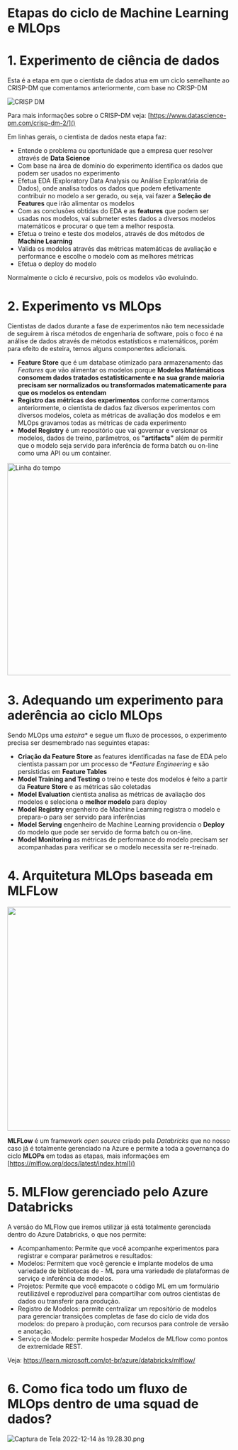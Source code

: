 # Etapas do ciclo de Machine Learning e **MLOps**

# 1.  Experimento de ciência de dados

Esta é a etapa em que o cientista de dados atua em um ciclo semelhante ao CRISP-DM que comentamos anteriormente, com base no CRISP-DM

<IMG  src="https://www.datascience-pm.com/wp-content/uploads/2021/02/CRISP-DM.png"  alt="CRISP DM"/>


Para mais informações sobre o CRISP-DM veja: [https://www.datascience-pm.com/crisp-dm-2/]()


Em linhas gerais, o cientista de dados nesta etapa faz:
- Entende o problema ou oportunidade que a empresa quer resolver através de **Data Science**
- Com base na área de domínio do experimento identifica os dados que podem ser usados no experimento
- Efetua EDA (Exploratory Data Analysis ou Análise Exploratória de Dados), onde analisa todos os dados que podem efetivamente contribuir no modelo a ser gerado, ou seja, vai fazer a **Seleção de Features** que irão alimentar os modelos
- Com as conclusões obtidas do EDA e as **features** que podem ser usadas nos modelos, vai submeter estes dados a diversos modelos matemáticos e procurar o que tem a melhor resposta.
- Efetua o treino e teste dos modelos, através de dos métodos de **Machine Learning** 
- Valida os modelos através das métricas matemáticas de avaliação e performance e escolhe o modelo com as melhores métricas
- Efetua o deploy do modelo

Normalmente o ciclo é recursivo, pois os modelos vão evoluindo.

# 2. Experimento vs MLOps

Cientistas de dados durante a fase de experimentos não tem necessidade de seguirem à risca métodos de engenharia de software, pois o foco é na análise de dados através de métodos estatísticos e matemáticos, porém para efeito de esteira, temos alguns componentes adicionais.

- **Feature Store** que é um database otimizado para armazenamento das *Features* que vão alimentar os modelos porque **Modelos Matémáticos consomem dados tratados estatisticamente e na sua grande maioria precisam ser normalizados ou transformados matematicamente para que os modelos os entendam**
- **Registro das métricas dos experimentos** conforme comentamos anteriormente, o cientista de dados faz diversos experimentos com diversos modelos, coleta as métricas de avaliação dos modelos e em MLOps gravamos todas as métricas de cada experimento
- **Model Registry** é um repositório que vai governar e versionar os modelos, dados de treino, parâmetros, os **"artifacts"** além de permitir que o modelo seja servido para inferência de forma batch ou on-line como uma API ou um container. 

<B style="font-weight:normal"  id="docs-internal-guid-31451edb-7fff-52de-65fc-0baa459b81d6"><IMG  width="723px;"  height="478px;"  src="https://lh4.googleusercontent.com/Qjq0Tdt_3LWi1_ldq03DHP7FEfC5dLOUBCwjGPIo-liPULYxhE2WbNRPQld4GC67ILbunDlUUXz86mKwu-vZVFP8HrNhioHkQf-kAhLf1qbtbMhoaZ3bENZu5dn5SZxkGNHac1P_UVuYlc_EkthHL3L4OB9WTQZosqfu-TVWuDRbAHE70FN6yhBEdp-3-fcX=nw"  alt="Linha do tempo"/></B>

# 3. Adequando um experimento para aderência ao ciclo MLOps

Sendo MLOps uma *esteira** e segue um fluxo de processos, o experimento precisa ser desmembrado nas seguintes etapas:

- **Criação da Feature Store** as features identificadas na fase de EDA pelo cientista passam por um processo de **Feature Engineering* e são persistidas em **Feature Tables**
- **Model Training and Testing** o treino e teste dos modelos é feito a partir da **Feature Store** e as métricas são coletadas
- **Model Evaluation** cientista analisa as métricas de avaliação dos modelos e seleciona o **melhor modelo** para deploy
- **Model Registry** engenheiro de Machine Learning registra o modelo e prepara-o para ser servido para inferências
- **Model Serving** engenheiro de Machine Learning providencia o **Deploy** do modelo que pode ser servido de forma batch ou on-line.
- **Model Monitoring** as métricas de performance do modelo precisam ser acompanhadas para verificar se o modelo necessita ser re-treinado.


# 4. Arquitetura MLOps baseada em **MLFLow**

<B style="font-weight:normal"  id="docs-internal-guid-034922d5-7fff-c249-ec0c-dab0e2e87026"><IMG  width="960px;"  height="504px;"  src="https://lh6.googleusercontent.com/OZdoaxYvMQiu_cLNguQZxIL9hZnj5lOKvS2w2Vhp89wl2NCECxScqvm2VB6hNhTxcUOmRupJlkB8kxSCCfvJD-9HyZJyStTaTfCIWVAXp9qSacJB-7pwtKNkbW-wolKUIugE0JgaYVlPq0hIUA_t6UFZlgLywjJXnt2jny08DicyRbQyVcbRGa2ODHSM2k--=nw"/></B>

**MLFLow** é um framework *open source* criado pela *Databricks* que no nosso caso já é totalmente gerenciado na Azure e permite a toda a governança do ciclo **MLOPs** em todas as etapas, mais informações em [https://mlflow.org/docs/latest/index.html]()

# 5. MLFlow gerenciado pelo Azure Databricks

A versão do MLFlow que iremos utilizar já está totalmente gerenciada dentro do Azure Databricks, o que nos permite:

- Acompanhamento: Permite que você acompanhe experimentos para registrar e comparar parâmetros e resultados:
- Modelos: Permitem que você gerencie e implante modelos de uma variedade de bibliotecas de - ML para uma variedade de plataformas de serviço e inferência de modelos.
- Projetos: Permite que você empacote o código ML em um formulário reutilizável e reproduzível para compartilhar com outros cientistas de dados ou transferir para produção.
- Registro de Modelos: permite centralizar um repositório de modelos para gerenciar transições completas de fase do ciclo de vida dos modelos: do preparo à produção, com recursos para controle de versão e anotação.
- Serviço de Modelo: permite hospedar Modelos de MLflow como pontos de extremidade REST.

Veja: https://learn.microsoft.com/pt-br/azure/databricks/mlflow/

# 6. Como fica todo um fluxo de MLOps dentro de uma squad de dados?

![Captura de Tela 2022-12-14 às 19.28.30.png](/.attachments/Captura%20de%20Tela%202022-12-14%20às%2019.28.30-dae6ba6d-86b7-4634-8440-114bbcca9974.png)


